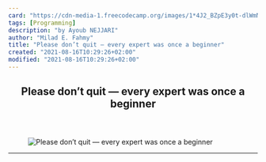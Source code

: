 ```yaml
---
card: "https://cdn-media-1.freecodecamp.org/images/1*4J2_BZpE3y0t-dlWmNSKAA.jpeg"
tags: [Programming]
description: "by Ayoub NEJJARI"
author: "Milad E. Fahmy"
title: "Please don’t quit — every expert was once a beginner"
created: "2021-08-16T10:29:26+02:00"
modified: "2021-08-16T10:29:26+02:00"
---
```

<div class="site-wrapper">
<main id="site-main" class="site-main outer">
<div class="inner">
<article class="post-full post tag-programming tag-web-development tag-motivation tag-life tag-business ">
<header class="post-full-header">
<h1 class="post-full-title">Please don’t quit — every expert was once a beginner</h1>
</header>
<figure class="post-full-image">
<picture>
<source media="(max-width: 700px)" sizes="1px" srcset="data:image/gif;base64,R0lGODlhAQABAIAAAAAAAP///yH5BAEAAAAALAAAAAABAAEAAAIBRAA7 1w">
<source media="(min-width: 701px)" sizes="(max-width: 800px) 400px,
(max-width: 1170px) 700px,
1400px" srcset="https://cdn-media-1.freecodecamp.org/images/1*4J2_BZpE3y0t-dlWmNSKAA.jpeg 300w,
https://cdn-media-1.freecodecamp.org/images/1*4J2_BZpE3y0t-dlWmNSKAA.jpeg 600w,
https://cdn-media-1.freecodecamp.org/images/1*4J2_BZpE3y0t-dlWmNSKAA.jpeg 1000w,
https://cdn-media-1.freecodecamp.org/images/1*4J2_BZpE3y0t-dlWmNSKAA.jpeg 2000w">
<img onerror="this.style.display='none'" src="https://cdn-media-1.freecodecamp.org/images/1*4J2_BZpE3y0t-dlWmNSKAA.jpeg" alt="Please don’t quit — every expert was once a beginner">
</picture>
</figure>
<section class="post-full-content">
<div class="post-content medium-migrated-article">
</div>
<hr>
</section>
</article>
</div>
</main>
</div>
<!-- Google Tag Manager (noscript) -->
<!-- End Google Tag Manager (noscript) -->

